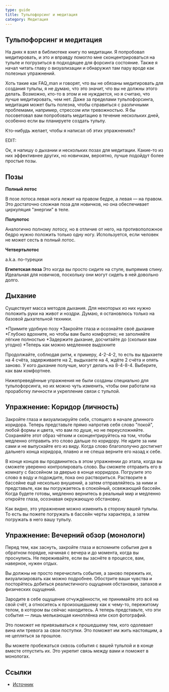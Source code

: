 ```yaml
---
type: guide
title: Тульпофорсинг и медитация
category: Медитация
---
```

## Тульпофорсинг и медитация


На днях я взял в библиотеке книгу по медитации. Я попробовал медитировать, и это и вправду помогло мне сконцентрироваться на тульпе и погрузиться в подходящее для форсинга состояние. Также я начал читать главу о визуализации и обнаружил там пару вроде как полезных упражнений.

Хоть такие как FAQ_man и говорят, что вы не обязаны медитировать для создания тульпы, я не думаю, что это значит, что вы не должны этого делать. Возможно, кто-то в этом и не нуждается, но я считаю, что лучше медитировать, чем нет. Даже за пределами тульпофорсинга, медитация может быть полезна, чтобы справиться с различными проблемами, например, стрессом или тревожностью. Я бы посоветовал вам попробовать медитацию в течение нескольких дней, особенно если вы планируете создать тульпу.

Кто-нибудь желает, чтобы я написал об этих упражнениях?

EDIT:

Ок, я напишу о дыхании и нескольких позах для медитации. Какие-то из них эффективнее других, но новичкам, вероятно, лучше подойдут более простые позы.

## Позы

__**Полный лотос**__

В позе лотоса левая нога лежит на правом бедре, а левая — на правом. Это достаточно сложная поза для новичков, но она обеспечивает циркуляция "энергии" в теле.

__**Полулотос**__

Аналогично полному лотосу, но в отличие от него, на противоположное бедро нужно положить только одну ногу. Используется, если человек не может сесть в полный лотос.

__**Четвертьлотос**__

a.k.a. по-турецки

__**Египетская поза**__
Это когда вы просто сидите на стуле, выпрямив спину. Идеальная для новичков, поскольку они могут сидеть в ней довольно долго.

## Дыхание
Существует масса методов дыхания. Для некоторых из них нужно положить руки на живот и ноздри. Думаю, я остановлюсь только на базовой дыхательной техники.

  *Примите удобную позу
  *Закройте глаза и осознайте своё дыхание
  *Глубоко вдохните, но чтобы вам было комфортно; не заполняйте лёгкие полностью
  *Задержите дыхание, досчитайте до (скольки вам угодно)
  *Теперь как можно медленнее выдохните
  
Продолжайте, соблюдая ритм, к примеру, 4-2-4-2, то есть вы вдыхаете на 4 счёта, задерживаете на 2, выдыхаете на 4, ждёте 2 счёта и опять заново. У кого дыхание получше, могут делать на 8-4-8-4. Выберите, как вам комфортнее.

Нижепреведённые упражнения не были созданы специально для тульпофорсинга, но их можно чуть изменить, чтобы они работали на проработку личности и укрепление связи с тульпой.

## Упражнение: Коридор (личность)
Закройте глаза и визуализируйте себя, стоящего в начале длинного коридора. Теперь представьте прямо напротив себя слово "покой", любой формы и цвета, что вам по душе, но не переусложняйте. Сохраняйте этот образ чётким и сконцентрируйтесь на том, чтобы медленно отправить это слово дальше по коридору. Не идите за ним сами и не выпускайте его из виду. Когда слово благополучно достигнет дальнего конца коридора, плавно и не спеша верните его назад к себе.

В конце концов вы продвинитесь в этом упражнении до этапа, когда вы сможете уверенно контролировать слово. Вы сможете отправить его в комнату с бассейном за дверью в конце корридора. Погрузите это слово в воду и подождите, пока оно раствориться. Растворите в бассейне ещё несколько внушений, а затем отправляйтесь за ними и представьте, как вы погружаетесь в спокойный, освежающий бассейн. Когда будете готовы, медленно вернитесь в реальный мир и медленно откройте глаза, осознавая окружающую обстановку.

Как видно, это упражнение можно изменить в сторону вашей тульпы. То есть вы пожете погружать в бассейн черты характера, а затем погружать в него вашу тульпу.

## Упражнение: Вечерний обзор (монологи)
Перед тем, как заснуть, закройте глаза и вспомните события дня в обратном порядке, начиная с вечера и до момента, когда вы проснулись. Не переживайте, если вы заснёте в процессе, вам, наверное, нужен отдых.

Вы должны не просто перечислить события, а заново пережить их, визуализировать как можно подробнее. Обострите ваши чувства и посторйтесь добиться реалистичного ощущения обстановки, запахов и физических ощущений.

Зародите в себе ощущение отчуждённости, не принимайте это всё на свой счёт, а относитесь к произошедшему как к чему-то, пережитому телом, в котором вы сейчас находитесь. А теперь представьте, что эти события — лишь мелькающая киноплёнка или скоп фотографий.

Это поможет не привязываться к прошедшему тем, кого одолевает вина или тревога за свои поступки. Это поможет им жить настоящим, а не цепляться за прошлое.

Вы можете пробежаться сквозь события с вашей тульпой и в конце вместе отпустить их. Это укрепит связь между вами и поможет в монологах.

## Ссылки
  * [Источник](http://community.tulpa.info/thread-focus-concentration-tulpaforcing-and-meditation)
